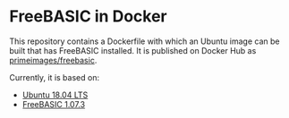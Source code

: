 # FreeBASIC in Docker

This repository contains a Dockerfile with which an Ubuntu image can be built that has FreeBASIC installed. 
It is published on Docker Hub as [primeimages/freebasic](https://hub.docker.com/repository/docker/primeimages/freebasic).

Currently, it is based on:
* [Ubuntu 18.04 LTS](https://releases.ubuntu.com/18.04/)
* [FreeBASIC 1.07.3](https://www.freebasic.net/)
